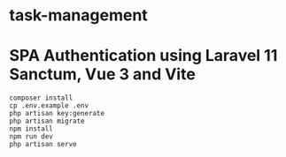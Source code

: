 # task-management
# SPA Authentication using Laravel 11 Sanctum, Vue 3 and Vite

```
composer install
cp .env.example .env
php artisan key:generate
php artisan migrate
npm install
npm run dev
php artisan serve
```
